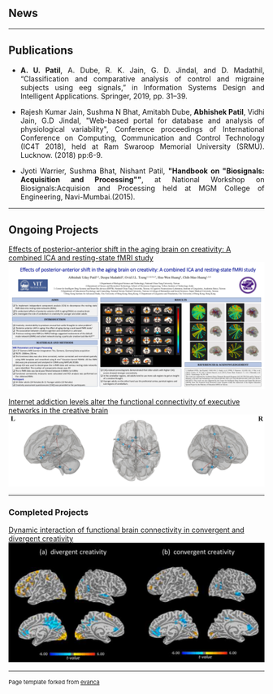 ## News

---

## Publications

- <p align="justify"> <b>A. U. Patil</b>, A. Dube, R. K. Jain, G. D. Jindal, and D. Madathil, “Classification and comparative analysis of control and migraine subjects using eeg signals,” in Information Systems Design and Intelligent Applications. Springer, 2019, pp. 31–39.</p>

- <p align="justify"> Rajesh Kumar Jain, Sushma N Bhat, Amitabh Dube, <b>Abhishek Patil</b>, Vidhi Jain, G.D Jindal, "Web-based portal for database and analysis of physiological variability", Conference proceedings of International Conference on Computing, Communication and Control Technology (IC4T 2018), held at Ram Swaroop Memorial University (SRMU). Lucknow. (2018) pp:6-9.</p>

- <p align="justify"> Jyoti Warrier, Sushma Bhat, Nishant Patil, <b>"Handbook on "Biosignals: Acquisition and Processing""</b>, at National Workshop on Biosignals:Acquision and Processing held at MGM College of Engineering, Navi-Mumbai.(2015).</p>

---

## Ongoing Projects 

[Effects of posterior-anterior shift in the aging brain on creativity: A combined ICA and resting-state fMRI study](/pdf/CNS_poster.pdf)
<img src="images/Project2.png"/>


[Internet addiction levels alter the functional connectivity of executive networks in the creative brain](/sample_page2)
<img src="images/Project3.png"/>

---

### Completed Projects

[Dynamic interaction of functional brain connectivity in convergent and divergent creativity](/sample_page)<img src="images/Project1.png"/>

---
<p style="font-size:11px">Page template forked from <a href="https://github.com/evanca/quick-portfolio">evanca</a></p>
<!-- Remove above link if you don't want to attibute -->
